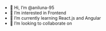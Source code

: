 - 👋 Hi, I’m @aniluna-95
- 👀 I’m interested in Frontend
- 🌱 I’m currently learning React.js and Angular
- 💞️ I’m looking to collaborate on 

<!---
aniluna-95/aniluna-95 is a ✨ special ✨ repository because its `README.md` (this file) appears on your GitHub profile.
You can click the Preview link to take a look at your changes.
--->
